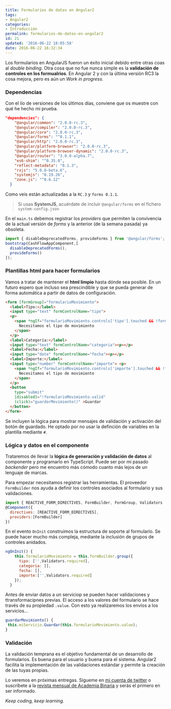 ```yaml
---
title: Formularios de datos en Angular2
tags:  
- Angular2
categories:
- Introducción 
permalink: formularios-de-datos-en-angular2
id: 21
updated: '2016-06-22 18:05:58'
date: 2016-06-22 16:32:34
---
```


Los formularios en AngularJS fueron un éxito inicial debido entre otras coas al *double binding*. Otra cosa que no fue nunca simple es la **validación de controles en los formualrios**. En Angular 2 y con la última versión RC3 la cosa mejora, pero es aún un *Work in progress.*
  
### Dependencias
Con el lío de versiones de los últimos días, conviene que os muestre con qué he hecho mi prueba.
```json
"dependencies": {
    "@angular/common": "2.0.0-rc.3",
    "@angular/compiler": "2.0.0-rc.3",
    "@angular/core": "2.0.0-rc.3",
    "@angular/forms": "^0.1.1",
    "@angular/http": "2.0.0-rc.3",
    "@angular/platform-browser": "2.0.0-rc.3",
    "@angular/platform-browser-dynamic": "2.0.0-rc.3",
    "@angular/router": "3.0.0-alpha.7",
    "es6-shim": "^0.35.0",
    "reflect-metadata": "0.1.3",
    "rxjs": "5.0.0-beta.6",
    "systemjs": "0.19.26",
    "zone.js": "^0.6.12"
  }
```

Como veis están actualizadas a la `RC.3` y `forms 0.1.1`.
> Si usas **SystemJS**, acuérdate de incluir `@angular/forms` en el fichero `system-config.json`

En el `main.ts` debemos registrar los *providers* que permiten la convivencia de la actual versión de *forms* y la anterior (de la semana pasada) ya obsoleta.

```javascript
import { disableDeprecatedForms, provideForms } from '@angular/forms';
bootstrap(CashFlowAppComponent,[
  disableDeprecatedForms(),
  provideForms()
]);
```

### Plantillas html para hacer formularios
Vamos a tratar de mantener el **html limpio** hasta dónde sea posible. En un futuro espero que incluso sea prescindible y que se pueda generar de forma automática a partir de datos de configuración.
```html
<form [formGroup]="formularioMovimiento">
  <label>Tipo:</label>
  <input type="text" formControlName="tipo">
  <p>
    <span *ngIf="formularioMovimiento.controls['tipo'].touched && !formularioMovimiento.controls['tipo'].valid">
      Necesitamos el tipo de movimiento
    </span>
  </p>
  <label>Categoría:</label>
  <input type="text" formControlName="categoria"><p></p>
  <label>Fecha:</label>
  <input type="date" formControlName="fecha"><p></p>
  <label>Importe:</label>
  <input type="number" formControlName="importe"> <p>
    <span *ngIf="formularioMovimiento.controls['importe'].touched && !formularioMovimiento.controls['importe'].valid">
      Necesitamos el tipo de movimiento
    </span>
  </p>
  <button 
    type="submit" 
    [disabled]="!formularioMovimiento.valid"
    (click)="guardarMovimiento()" >Guardar
  </button>
</form>
```

Se incluyen la lógica para mostrar mensajes de validación y activación del botón de guardado. He optado por no usar la definción de variables en la plantilla mediante `#`.

### Lógica y datos en el componente
Trataremos de llevar la **lógica de generación y validación de datos** al componente y programarlo en TypeScript. Puede ser por mi pasado *backender* pero me encuentro más cómodo cuanto más lejos de un lenguaje de marcas.
 
Para empezar necesitamos registrar las herramientas. El proveedor `FormBuilder` nos ayuda a definir los controles asociados al formulario y sus validaciones.

```javascript
import { REACTIVE_FORM_DIRECTIVES, FormBuilder, FormGroup, Validators  } from '@angular/forms';
@Component({
  directives: [REACTIVE_FORM_DIRECTIVES],
  providers:[FormBuilder]
})
```
En el evento `OnInit` construimos la estructura de soporte al formulario. Se puede hacer mucho más compleja, mediante la inclusión de grupos de controles anidados.

```javascript
ngOnInit() {
    this.formularioMovimiento = this.formBuilder.group({
      tipo: ['',Validators.required],
      categoria: [],
      fecha: [],
      importe:['',Validators.required]
    });
  }
```

Antes de enviar datos a un serviciop se pueden hacer validaciones y ttransformacipnes previas. El acceso a los valores del formulario se hace través de su propiedad `.value`. Con esto ya realizaremos los envíos a los servicios...

```javascript
guardarMovimiento() {       
 this.miServicio.Guardar(this.formularioMovimiento.value);
}
```
### Validación
La validación temprana es el objetivo fundamental de un desarrollo de formularios. Es buena para el usuario y buena para el sistema. Angular2 facilita la implementación de las validaciones estándar y permite la creación de las tuyas propias.

Lo veremos en próximas entregas. Sígueme en [mi cuenta de twitter](https://twitter.com/albertobasalo) o suscríbete a la [revista mensual de Academia Binaria](http://academia-binaria.us4.list-manage.com/subscribe?u=c8ad2d2e7d02c26e32ce4cded&amp;id=b67e4d2339) y serás el primero en ser informado.

*Keep coding, keep learning.*
